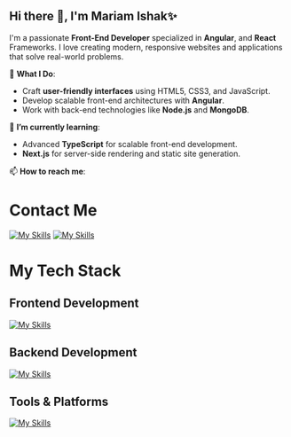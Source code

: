 ## Hi there 👋, I'm Mariam Ishak✨

I'm a passionate **Front-End Developer** specialized in  **Angular**, and **React** Frameworks.
I love creating modern, responsive websites and applications that solve real-world problems.

🌟 **What I Do**:
- Craft **user-friendly interfaces** using HTML5, CSS3, and JavaScript.
- Develop scalable front-end architectures with **Angular**.
- Work with back-end technologies like **Node.js** and **MongoDB**.

🌱 **I’m currently learning**:
 - Advanced **TypeScript** for scalable front-end development.
 - **Next.js** for server-side rendering and static site generation.

 📫 **How to reach me**: 
# Contact Me
[![My Skills](https://skillicons.dev/icons?i=linkedin)](https://www.linkedin.com/in/mariam-ishak-148004252)
[![My Skills](https://skillicons.dev/icons?i=gmail)](mailto:mariamishakgebril@gmail.com)

# My Tech Stack

## Frontend Development
[![My Skills](https://skillicons.dev/icons?i=html,css,bootstrap,js,ts,angular)](https://skillicons.dev)

## Backend Development
[![My Skills](https://skillicons.dev/icons?i=nodejs,mongodb)](https://skillicons.dev)


## Tools & Platforms
[![My Skills](https://skillicons.dev/icons?i=git,github,vscode)](https://skillicons.dev)

